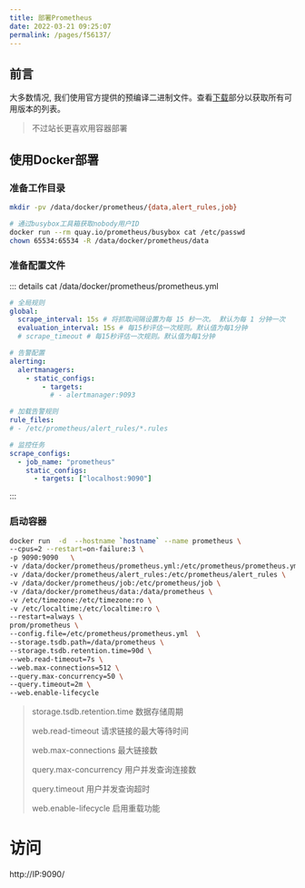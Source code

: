 ```yaml
---
title: 部署Prometheus
date: 2022-03-21 09:25:07
permalink: /pages/f56137/
---
```

## 前言
大多数情况, 我们使用官方提供的预编译二进制文件。查看[下载](https://prometheus.io/download)部分以获取所有可用版本的列表。

<!-- more -->

> 不过站长更喜欢用容器部署

## 使用Docker部署

### 准备工作目录
```bash
mkdir -pv /data/docker/prometheus/{data,alert_rules,job}

# 通过busybox工具箱获取nobody用户ID
docker run --rm quay.io/prometheus/busybox cat /etc/passwd
chown 65534:65534 -R /data/docker/prometheus/data
```

### 准备配置文件
::: details
cat /data/docker/prometheus/prometheus.yml
```yaml
# 全局规则
global:
  scrape_interval: 15s # 将抓取间隔设置为每 15 秒一次。 默认为每 1 分钟一次
  evaluation_interval: 15s # 每15秒评估一次规则。默认值为每1分钟
  # scrape_timeout # 每15秒评估一次规则。默认值为每1分钟

# 告警配置
alerting:
  alertmanagers:
    - static_configs:
        - targets:
          # - alertmanager:9093

# 加载告警规则
rule_files:
# - /etc/prometheus/alert_rules/*.rules

# 监控任务
scrape_configs:
  - job_name: "prometheus"
    static_configs:
      - targets: ["localhost:9090"]
```
:::

### 启动容器
```bash
docker run  -d  --hostname `hostname` --name prometheus \
--cpus=2 --restart=on-failure:3 \
-p 9090:9090   \
-v /data/docker/prometheus/prometheus.yml:/etc/prometheus/prometheus.yml:ro \
-v /data/docker/prometheus/alert_rules:/etc/prometheus/alert_rules \
-v /data/docker/prometheus/job:/etc/prometheus/job \
-v /data/docker/prometheus/data:/data/prometheus \
-v /etc/timezone:/etc/timezone:ro \
-v /etc/localtime:/etc/localtime:ro \
--restart=always \
prom/prometheus \
--config.file=/etc/prometheus/prometheus.yml  \
--storage.tsdb.path=/data/prometheus \
--storage.tsdb.retention.time=90d \
--web.read-timeout=7s \
--web.max-connections=512 \
--query.max-concurrency=50 \
--query.timeout=2m \
--web.enable-lifecycle
```

> storage.tsdb.retention.time  数据存储周期
> 
> web.read-timeout  请求链接的最大等待时间
> 
> web.max-connections 最大链接数
> 
> query.max-concurrency 用户并发查询连接数
> 
> query.timeout 用户并发查询超时
>
> web.enable-lifecycle 启用重载功能


# 访问
http://IP:9090/
